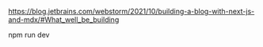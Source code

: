 https://blog.jetbrains.com/webstorm/2021/10/building-a-blog-with-next-js-and-mdx/#What_well_be_building

npm run dev